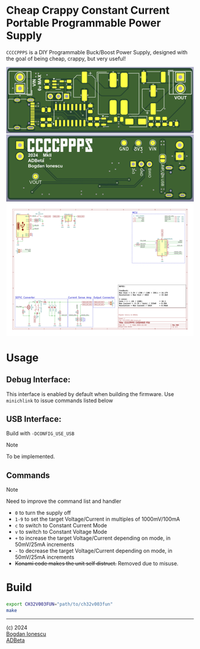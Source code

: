 # Cheap Crappy Constant Current Portable Programmable Power Supply 

`CCCCPPPS` is a DIY Programmable Buck/Boost Power Supply, designed with the goal
of being cheap, crappy, but very useful!  

![PCB_Front](/PCB/MkII/Front.png)  
![PCB_Back](/PCB/MkII/Back.png)  
![PCB_Schem](/PCB/MkII/Schematic.png)  

# Usage
## Debug Interface:
This interface is enabled by default when building the firmware. Use `minichlink`
to issue commands listed below

## USB Interface:
Build with `-DCONFIG_USE_USB`
> [!NOTE]
> To be implemented.

## Commands
> [!NOTE]
> Need to improve the command list and handler

- `0` to turn the supply off
- `1-9` to set the target Voltage/Current in multiples of 1000mV/100mA
- `c` to switch to Constant Current Mode 
- `v` to switch to Constant Voltage Mode
- `+` to increase the target Voltage/Current depending on mode, in 50mV/25mA increments
- `-` to decrease the target Voltage/Current depending on mode, in 50mV/25mA increments
- ~~Konami code makes the unit self distruct.~~ Removed due to misuse.

# Build
```sh
export CH32V003FUN="path/to/ch32v003fun"
make
```

----
(c) 2024  
[Bogdan Ionescu](https://github.com/BogdanTheGeek)  
[ADBeta](https://github.com/ADBeta)  
